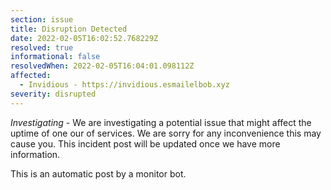 ```yaml
---
section: issue
title: Disruption Detected
date: 2022-02-05T16:02:52.768229Z
resolved: true
informational: false
resolvedWhen: 2022-02-05T16:04:01.098112Z
affected:
  - Invidious - https://invidious.esmailelbob.xyz
severity: disrupted
---
```

*Investigating* - We are investigating a potential issue that might affect the uptime of one our of services. We are sorry for any inconvenience this may cause you. This incident post will be updated once we have more information.

This is an automatic post by a monitor bot.
        